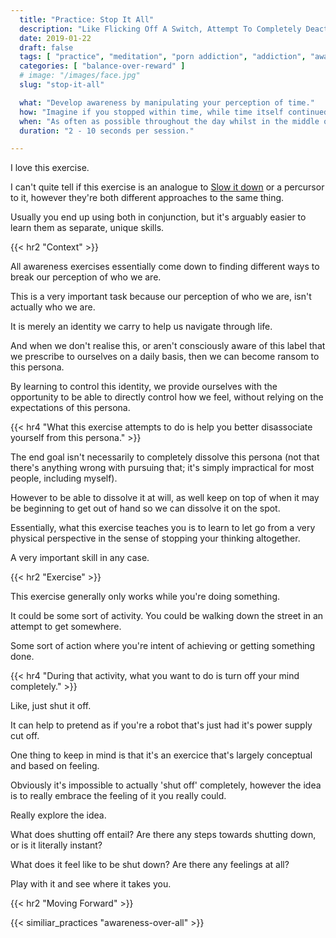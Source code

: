 ```yaml
---
  title: "Practice: Stop It All"
  description: "Like Flicking Off A Switch, Attempt To Completely Deactive Your Mind. This Is One Quick Way We Can Learn To Break Our Perception Of Reality And Dissolve Our Ego."
  date: 2019-01-22
  draft: false
  tags: [ "practice", "meditation", "porn addiction", "addiction", "awareness", "awareness exercises", "perspective", "nofap", "neverfap", "neverfap deluxe" ]
  categories: [ "balance-over-reward" ]
  # image: "/images/face.jpg"
  slug: "stop-it-all"

  what: "Develop awareness by manipulating your perception of time."
  how: "Imagine if you stopped within time, while time itself continued moving."
  when: "As often as possible throughout the day whilst in the middle of doing something."
  duration: "2 - 10 seconds per session."

---
```


<!-- VERY HAPPY WITH THIS -->

I love this exercise.

I can't quite tell if this exercise is an analogue to <a class="link" href="/articles/slow-it-down">Slow it down</a> or a percursor to it, however they're both different approaches to the same thing. 

Usually you end up using both in conjunction, but it's arguably easier to learn them as separate, unique skills.


{{< hr2 "Context" >}}


All awareness exercises essentially come down to finding different ways to break our perception of who we are.

This is a very important task because our perception of who we are, isn't actually who we are.

It is merely an identity we carry to help us navigate through life. 

And when we don't realise this, or aren't consciously aware of this label that we prescribe to ourselves on a daily basis, then we can become ransom to this persona.

By learning to control this identity, we provide ourselves with the opportunity to be able to directly control how we feel, without relying on the expectations of this persona.


{{< hr4 "What this exercise attempts to do is help you better disassociate yourself from this persona." >}}


The end goal isn't necessarily to completely dissolve this persona (not that there's anything wrong with pursuing that; it's simply impractical for most people, including myself).

However to be able to dissolve it at will, as well keep on top of when it may be beginning to get out of hand so we can dissolve it on the spot.

Essentially, what this exercise teaches you is to learn to let go from a very physical perspective in the sense of stopping your thinking altogether.

A very important skill in any case.


{{< hr2 "Exercise" >}}


This exercise generally only works while you're doing something.

It could be some sort of activity. You could be walking down the street in an attempt to get somewhere. 

Some sort of action where you're intent of achieving or getting something done. 


{{< hr4 "During that activity, what you want to do is turn off your mind completely." >}}


Like, just shut it off. 

It can help to pretend as if you're a robot that's just had it's power supply cut off.

One thing to keep in mind is that it's an exercice that's largely conceptual and based on feeling.

Obviously it's impossible to actually 'shut off' completely, however the idea is to really embrace the feeling of it you really could. 

Really explore the idea. 

What does shutting off entail? Are there any steps towards shutting down, or is it literally instant? 

What does it feel like to be shut down? Are there any feelings at all? 

Play with it and see where it takes you.


{{< hr2 "Moving Forward" >}}

 

{{< similiar_practices "awareness-over-all" >}}


<!-- 
{{< hr2 "Additional Resources" >}}  -->

<!-- maybe link to other  -->

